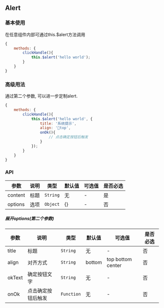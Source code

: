 ## Alert

### 基本使用

在任意组件内部可通过this.$alert方法调用
``` javascript
{
    methods: {
        clickHandle(){
            this.$alert('hello world');
        }
    }
}
```

### 高级用法

通过第二个参数, 可以进一步定制alert.
``` javascript
{
    methods: {
        clickHandle(){
            this.$alert('hello world', {
                title: '系统提示',
                align: 'top',
                onOk(){
                    // 点击确定按钮后触发 
                }
            });
        }
    }
}
```

### API

| 参数 | 说明 | 类型 | 默认值 | 可选值 |是否必选
|-----------|-----------|-----------|-------------|-------------|-------------|
| content | 标题 | `String` | 无 |-|是|
| options | 选项 | `Object` | {} |-|否|

##### 展开options(第二个参数) 
| 参数 | 说明 | 类型 | 默认值 | 可选值 |是否必选
|-----------|-----------|-----------|-------------|-------------|-------------|
| title | 标题 | `String` | 无 | - |否|
| align | 对齐方式 | `String` | bottom |top bottom center|否|
| okText | 确定按钮文字 | `String` | 无 | - | 否 |
| onOk | 点击确定按钮后触发 | `Function` | 无 | - | 否 |